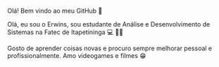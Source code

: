 Olá! Bem vindo ao meu GitHub 👋

Olá, eu sou o Erwins, sou estudante de Análise e Desenvolvimento de Sistemas na Fatec de Itapetininga 💻 👨‍🎓

Gosto de aprender coisas novas e procuro sempre melhorar pessoal e profissionalmente. Amo videogames e filmes 😁


